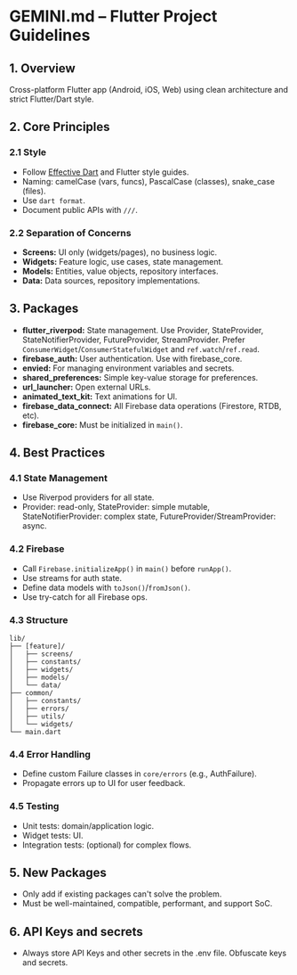 # GEMINI.md – Flutter Project Guidelines

## 1. Overview
Cross-platform Flutter app (Android, iOS, Web) using clean architecture and strict Flutter/Dart style.

## 2. Core Principles

### 2.1 Style
- Follow [Effective Dart](https://dart.dev/guides/language/effective-dart) and Flutter style guides.
- Naming: camelCase (vars, funcs), PascalCase (classes), snake_case (files).
- Use `dart format`.
- Document public APIs with `///`.

### 2.2 Separation of Concerns
- **Screens:** UI only (widgets/pages), no business logic.
- **Widgets:** Feature logic, use cases, state management.
- **Models:** Entities, value objects, repository interfaces.
- **Data:** Data sources, repository implementations.

## 3. Packages

- **flutter_riverpod:** State management. Use Provider, StateProvider, StateNotifierProvider, FutureProvider, StreamProvider. Prefer `ConsumerWidget`/`ConsumerStatefulWidget` and `ref.watch`/`ref.read`.
- **firebase_auth:** User authentication. Use with firebase_core.
- **envied:** For managing environment variables and secrets.
- **shared_preferences:** Simple key-value storage for preferences.
- **url_launcher:** Open external URLs.
- **animated_text_kit:** Text animations for UI.
- **firebase_data_connect:** All Firebase data operations (Firestore, RTDB, etc).
- **firebase_core:** Must be initialized in `main()`.

## 4. Best Practices

### 4.1 State Management
- Use Riverpod providers for all state.
- Provider: read-only, StateProvider: simple mutable, StateNotifierProvider: complex state, FutureProvider/StreamProvider: async.

### 4.2 Firebase
- Call `Firebase.initializeApp()` in `main()` before `runApp()`.
- Use streams for auth state.
- Define data models with `toJson()`/`fromJson()`.
- Use try-catch for all Firebase ops.

### 4.3 Structure

```
lib/
├── [feature]/
│   ├── screens/
│   ├── constants/
│   ├── widgets/
│   ├── models/
│   └── data/
├── common/
│   ├── constants/
│   ├── errors/
│   ├── utils/
│   └── widgets/
└── main.dart
```

### 4.4 Error Handling
- Define custom Failure classes in `core/errors` (e.g., AuthFailure).
- Propagate errors up to UI for user feedback.

### 4.5 Testing
- Unit tests: domain/application logic.
- Widget tests: UI.
- Integration tests: (optional) for complex flows.

## 5. New Packages
- Only add if existing packages can't solve the problem.
- Must be well-maintained, compatible, performant, and support SoC.

## 6. API Keys and secrets
- Always store API Keys and other secrets in the .env file. Obfuscate keys and secrets.